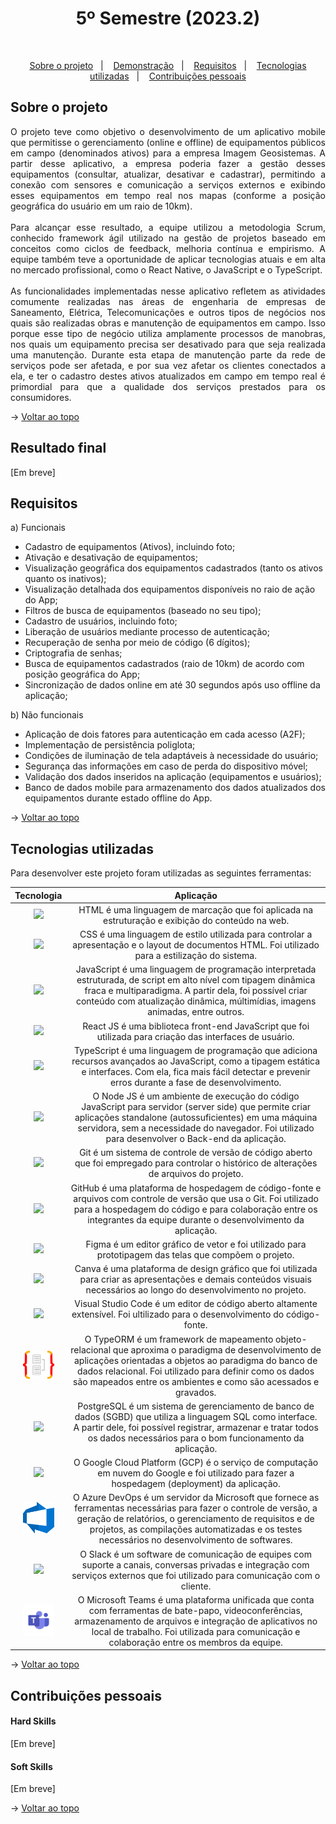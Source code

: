 <h1 align="center">5º Semestre (2023.2)</h1>

<br id="topo">

<p align="center">
  <a href="#about">Sobre o projeto</a>&nbsp;&nbsp;&nbsp;|&nbsp;&nbsp;&nbsp;
  <a href="#demo">Demonstração</a>&nbsp;&nbsp;&nbsp;|&nbsp;&nbsp;&nbsp;
  <a href="#requirements">Requisitos</a>&nbsp;&nbsp;&nbsp;|&nbsp;&nbsp;&nbsp;
  <a href="#tech">Tecnologias utilizadas</a>&nbsp;&nbsp;&nbsp;|&nbsp;&nbsp;&nbsp;
  <a href="#dev">Contribuições pessoais</a>
</p>

<div id="about">

## Sobre o projeto

<p align="justify">O projeto teve como objetivo o desenvolvimento de um aplicativo mobile que permitisse o gerenciamento (online e offline) de equipamentos públicos em campo (denominados ativos) para a empresa Imagem Geosistemas. 
A partir desse aplicativo, a empresa poderia fazer a gestão desses equipamentos (consultar, atualizar, desativar e cadastrar), permitindo a conexão com sensores e comunicação a serviços externos e 
exibindo esses equipamentos em tempo real nos mapas (conforme a posição geográfica do usuário em um raio de 10km).
<br><br>
Para alcançar esse resultado, a equipe utilizou a metodologia Scrum, conhecido framework ágil utilizado na gestão de projetos baseado em conceitos como ciclos de feedback, melhoria contínua e empirismo. 
A equipe também teve a oportunidade de aplicar tecnologias atuais e em alta no mercado profissional, como o React Native, o JavaScript e o TypeScript.
<br><br>
As funcionalidades implementadas nesse aplicativo refletem as atividades comumente realizadas nas áreas de engenharia de empresas de Saneamento, Elétrica, Telecomunicações e outros tipos de negócios nos quais são realizadas obras e manutenção de equipamentos em campo. 
Isso porque esse tipo de negócio utiliza amplamente processos de manobras, nos quais um equipamento precisa ser desativado para que seja realizada uma manutenção. Durante esta etapa de manutenção parte da rede de serviços pode ser afetada, e por sua vez afetar os clientes conectados a ela, 
e ter o cadastro destes ativos atualizados em campo em tempo real é primordial para que a qualidade dos serviços prestados para os consumidores.
</p>

→ [Voltar ao topo](#topo)

</div>

<div id="demo">

## Resultado final

[Em breve]

</div>

<div id="requirements">

## Requisitos

a) Funcionais

* Cadastro de equipamentos (Ativos), incluindo foto;
* Ativação e desativação de equipamentos;
* Visualização geográfica dos equipamentos cadastrados (tanto os ativos quanto os inativos);
* Visualização detalhada dos equipamentos disponíveis no raio de ação do App;
* Filtros de busca de equipamentos (baseado no seu tipo);
* Cadastro de usuários, incluindo foto;
* Liberação de usuários mediante processo de autenticação;
* Recuperação de senha por meio de código (6 dígitos);
* Criptografia de senhas;
* Busca de equipamentos cadastrados (raio de 10km) de acordo com posição geográfica do App;
* Sincronização de dados online em até 30 segundos após uso offline da aplicação;

b) Não funcionais

* Aplicação de dois fatores para autenticação em cada acesso (A2F);
* Implementação de persistência poliglota;
* Condições de iluminação de tela adaptáveis à necessidade do usuário;
* Segurança das informações em caso de perda do dispositivo móvel;
* Validação dos dados inseridos na aplicação (equipamentos e usuários);
* Banco de dados mobile para armazenamento dos dados atualizados dos equipamentos durante estado offline do App.

→ [Voltar ao topo](#topo)

</div>

<div id="tech">

## Tecnologias utilizadas

Para desenvolver este projeto foram utilizadas as seguintes ferramentas:

| Tecnologia | Aplicação |
|:--------:|:-----------:|
| <img width="50 rem" src="https://cdn.jsdelivr.net/gh/devicons/devicon/icons/html5/html5-original.svg"/> | HTML é uma linguagem de marcação que foi aplicada na estruturação e exibição do conteúdo na web. |
| <img width="50 rem" src="https://cdn.jsdelivr.net/gh/devicons/devicon/icons/css3/css3-original.svg"/>  | CSS é uma linguagem de estilo utilizada para controlar a apresentação e o layout de documentos HTML. Foi utilizado para a estilização do sistema. |
| <img width="50 rem" src="https://cdn.jsdelivr.net/gh/devicons/devicon/icons/javascript/javascript-original.svg" /> | JavaScript é uma linguagem de programação interpretada estruturada, de script em alto nível com tipagem dinâmica fraca e multiparadigma. A partir dela, foi possível criar conteúdo com atualização dinâmica, múltimídias, imagens animadas, entre outros. |
| <img width="50 rem" src="https://cdn.jsdelivr.net/gh/devicons/devicon/icons/react/react-original.svg" /> | React JS é uma biblioteca front-end JavaScript que foi utilizada para criação das interfaces de usuário. |
| <img width="50 rem" src="https://cdn.jsdelivr.net/gh/devicons/devicon/icons/typescript/typescript-original.svg" /> | TypeScript é uma linguagem de programação que adiciona recursos avançados ao JavaScript, como a tipagem estática e interfaces. Com ela, fica mais fácil detectar e prevenir erros durante a fase de desenvolvimento. |
| <img width="50 rem" src="https://cdn.jsdelivr.net/gh/devicons/devicon/icons/nodejs/nodejs-original.svg" /> | O Node JS é um ambiente de execução do código JavaScript para servidor (server side) que permite criar aplicações standalone (autossuficientes) em uma máquina servidora, sem a necessidade do navegador. Foi utilizado para desenvolver o Back-end da aplicação. |
| <img width="50 rem" src="https://cdn.jsdelivr.net/gh/devicons/devicon/icons/git/git-original.svg" /> | Git é um sistema de controle de versão de código aberto que foi empregado para controlar o histórico de alterações de arquivos do projeto. |
| <img width="50 rem" src="https://cdn.jsdelivr.net/gh/devicons/devicon/icons/github/github-original.svg" /> | GitHub é uma plataforma de hospedagem de código-fonte e arquivos com controle de versão que usa o Git. Foi utilizado para a hospedagem do código e para colaboração entre os integrantes da equipe durante o desenvolvimento da aplicação. |
| <img width="50 rem" src="https://cdn.jsdelivr.net/gh/devicons/devicon/icons/figma/figma-original.svg" /> | Figma é um editor gráfico de vetor e foi utilizado para prototipagem das telas que compõem o projeto. |
| <img width="50 rem" src="https://cdn.jsdelivr.net/gh/devicons/devicon/icons/canva/canva-original.svg" /> | Canva é uma plataforma de design gráfico que foi utilizada para criar as apresentações e demais conteúdos visuais necessários ao longo do desenvolvimento no projeto.|
| <img width="50 rem" src="https://cdn.jsdelivr.net/gh/devicons/devicon/icons/vscode/vscode-original.svg" /> | Visual Studio Code é um editor de código aberto altamente extensível. Foi ultilizado para o desenvolvimento do código-fonte. |
| <img width="50 rem" src="../Imagens/typeorm.png" /> | O TypeORM é um framework de mapeamento objeto-relacional que aproxima o paradigma de desenvolvimento de aplicações orientadas a objetos ao paradigma do banco de dados relacional. Foi utilizado para definir como os dados são mapeados entre os ambientes e como são acessados e gravados. |
| <img width="50 rem" src="https://cdn.jsdelivr.net/gh/devicons/devicon/icons/postgresql/postgresql-plain.svg" /> | PostgreSQL é um sistema de gerenciamento de banco de dados (SGBD) que utiliza a linguagem SQL como interface. A partir dele, foi possível registrar, armazenar e tratar todos os dados necessários para o bom funcionamento da aplicação. |
| <img width="50 rem" src="https://cdn.jsdelivr.net/gh/devicons/devicon/icons/googlecloud/googlecloud-original.svg" /> | O Google Cloud Platform (GCP) é o serviço de computação em nuvem do Google e foi utilizado para fazer a hospedagem (deployment) da aplicação. |
| <img width="50 rem" src="../Projeto-II/Images/azure-devops.png" /> | O Azure DevOps é um servidor da Microsoft que fornece as ferramentas necessárias para fazer o controle de versão, a geração de relatórios, o gerenciamento de requisitos e de projetos, as compilações automatizadas e os testes necessários no desenvolvimento de softwares. |
| <img width="50 rem" src="https://cdn.jsdelivr.net/gh/devicons/devicon/icons/slack/slack-original.svg" /> | O Slack é um software de comunicação de equipes com suporte a canais, conversas privadas e integração com serviços externos que foi utilizado para comunicação com o cliente. |
| <img width="50 rem" src="../Imagens/microsoft-teams.png" /> | O Microsoft Teams é uma plataforma unificada que conta com ferramentas de bate-papo, videoconferências, armazenamento de arquivos e integração de aplicativos no local de trabalho. Foi utilizada para comunicação e colaboração entre os membros da equipe. |


→ [Voltar ao topo](#topo)

</div>

<div id="dev">

## Contribuições pessoais

<p align="justify"></p>

#### Hard Skills

[Em breve]

#### Soft Skills  

[Em breve]

→ [Voltar ao topo](#topo)

</div>



